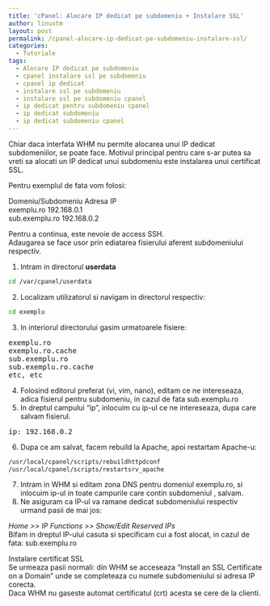 ```yaml
---
title: 'cPanel: Alocare IP dedicat pe subdomeniu + Instalare SSL'
author: linuxtm
layout: post
permalink: /cpanel-alocare-ip-dedicat-pe-subdomeniu-instalare-ssl/
categories:
  - Tutoriale
tags:
  - Alocare IP dedicat pe subdomeniu
  - cpanel instalare ssl pe subdomeniu
  - cpanel ip dedicat
  - instalare ssl pe subdomeniu
  - instalare ssl pe subdomeniu cpanel
  - ip dedicat pentru subdomeniu cpanel
  - ip dedicat subdomeniu
  - ip dedicat subdomeniu cpanel
---
```

Chiar daca interfata WHM nu permite alocarea unui IP dedicat subdomeniilor, se poate face. Motivul principal pentru care s-ar putea sa vreti sa alocati un IP dedicat unui subdomeniu este instalarea unui certificat SSL.

Pentru exemplul de fata vom folosi:

Domeniu/Subdomeniu Adresa IP  
exemplu.ro 192.168.0.1  
sub.exemplu.ro 192.168.0.2

Pentru a continua, este nevoie de access SSH.  
Adaugarea se face usor prin ediatarea fisierului aferent subdomeniului respectiv.

1. Intram in directorul **userdata**

```bash
cd /var/cpanel/userdata
```

2. Localizam utilizatorul si navigam in directorul respectiv:

```bash
cd exemplu
```

3. In interiorul directorului gasim urmatoarele fisiere:

<pre>exemplu.ro
exemplu.ro.cache
sub.exemplu.ro
sub.exemplu.ro.cache
etc, etc</pre>

4. Folosind editorul preferat (vi, vim, nano), editam ce ne intereseaza, adica fisierul pentru subdomeniu, in cazul de fata sub.exemplu.ro  
5. In dreptul campului &#8220;ip&#8221;, inlocuim cu ip-ul ce ne intereseaza, dupa care salvam fisierul.

<pre>ip: 192.168.0.2</pre>

6. Dupa ce am salvat, facem rebuild la Apache, apoi restartam Apache-u:

```bash
/usr/local/cpanel/scripts/rebuildhttpdconf
/usr/local/cpanel/scripts/restartsrv_apache
```

7. Intram in WHM si editam zona DNS pentru domeniul exemplu.ro, si inlocuim ip-ul in toate campurile care contin subdomeniul , salvam.  
8. Ne asiguram ca IP-ul va ramane dedicat subdomeniului respectiv urmand pasii de mai jos:

*Home >> IP Functions >> Show/Edit Reserved IPs*  
Bifam in dreptul IP-ului casuta si specificam cui a fost alocat, in cazul de fata: sub.exemplu.ro

Instalare certificat SSL  
Se urmeaza pasii normali: din WHM se acceseaza &#8220;Install an SSL Certificate on a Domain&#8221; unde se completeaza cu numele subdomeniului si adresa IP corecta.  
Daca WHM nu gaseste automat certificatul (crt) acesta se cere de la clienti.